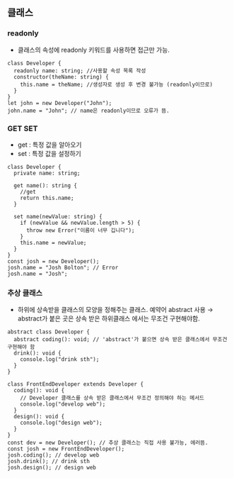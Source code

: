 ## 클래스

### readonly

- 클래스의 속성에 readonly 키워드를 사용하면 접근만 가능.

```tsx
class Developer {
  readonly name: string; //사용할 속성 목록 작성
  constructor(theName: string) {
    this.name = theName; //생성자로 생성 후 변경 불가능 (readonly이므로)
  }
}
let john = new Developer("John");
john.name = "John"; // name은 readonly이므로 오류가 뜸.
```

### GET SET

- get : 특정 값을 알아오기
- set : 특정 값을 설정하기

```tsx
class Developer {
  private name: string;

  get name(): string {
    //get
    return this.name;
  }

  set name(newValue: string) {
    if (newValue && newValue.length > 5) {
      throw new Error("이름이 너무 깁니다");
    }
    this.name = newValue;
  }
}
const josh = new Developer();
josh.name = "Josh Bolton"; // Error
josh.name = "Josh";
```

### 추상 클래스

- 하위에 상속받을 클래스의 모양을 정해주는 클래스. 예약어 abstract 사용
  → abstract가 붙은 곳은 상속 받은 하위클래스 에서는 무조건 구현해야함.

```tsx
abstract class Developer {
  abstract coding(): void; // 'abstract'가 붙으면 상속 받은 클래스에서 무조건 구현해야 함
  drink(): void {
    console.log("drink sth");
  }
}

class FrontEndDeveloper extends Developer {
  coding(): void {
    // Developer 클래스를 상속 받은 클래스에서 무조건 정의해야 하는 메서드
    console.log("develop web");
  }
  design(): void {
    console.log("design web");
  }
}
const dev = new Developer(); // 추상 클래스는 직접 사용 불가능, 에러뜸.
const josh = new FrontEndDeveloper();
josh.coding(); // develop web
josh.drink(); // drink sth
josh.design(); // design web
```
